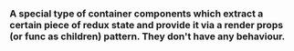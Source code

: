 ### A special type of container components which extract a certain piece of redux state and provide it via a render props (or func as children) pattern. They don't have any behaviour.
